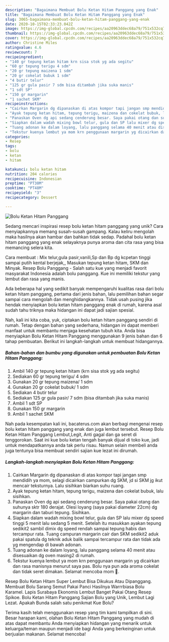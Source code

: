 ```yaml
---
description: "Bagaimana Membuat Bolu Ketan Hitam Panggang yang Enak"
title: "Bagaimana Membuat Bolu Ketan Hitam Panggang yang Enak"
slug: 3065-bagaimana-membuat-bolu-ketan-hitam-panggang-yang-enak
date: 2020-10-15T02:33:23.042Z
image: https://img-global.cpcdn.com/recipes/aa20963ddec68a79/751x532cq70/bolu-ketan-hitam-panggang-foto-resep-utama.jpg
thumbnail: https://img-global.cpcdn.com/recipes/aa20963ddec68a79/751x532cq70/bolu-ketan-hitam-panggang-foto-resep-utama.jpg
cover: https://img-global.cpcdn.com/recipes/aa20963ddec68a79/751x532cq70/bolu-ketan-hitam-panggang-foto-resep-utama.jpg
author: Christine Miles
ratingvalue: 4.6
reviewcount: 7
recipeingredient:
- "140 gr tepung ketan hitam krn sisa stok yg ada segitu"
- "60 gr tepung terigu 4 sdm"
- "20 gr tepung maizena 1 sdm"
- "20 gr cokelat bubuk 1 sdm"
- "4 butir telur"
- "125 gr gula pasir 7 sdm bisa ditambah jika suka manis"
- "1 sdt SP"
- "150 gr margarin"
- "1 sachet SKM"
recipeinstructions:
- "Cairkan Margarin dg dipanaskan di atas kompor tapi jangan smp mendidih ya mom, selagi dicairkan campurkan dg SKM, jd si SKM jg ikut mencair teksturnya. Lalu sisihkan biarkan suhu ruang."
- "Ayak tepung ketan hitam, tepung terigu, maizena dan cokelat bubuk, lalu sisihkan."
- "Panaskan Oven dg api sedang cenderung besar. Saya pakai otang dan suhunya sktr 180 derajat. Olesi loyang (saya pakai diameter 22cm) dg margarin dan taburi tepung. Sisihkan."
- "Siapkan dalam wadah mixing bowl telur, gula dan SP lalu mixer dg speed tinggi 5 menit lalu sedang 5 menit. Setelah itu masukkan ayakan tepung sedikit2 sambil dimix dg speed rendah sampai tepung habis dan tercampur rata. Tuang campuran margarin cair dan SKM sedikit2 aduk pakai spatula dg teknik aduk balik sampai tercampur rata dan tidak ada yg mengendap di bawah adonan."
- "Tuang adonan ke dalam loyang, lalu panggang selama 40 menit atau disesuaikan dg oven masing2 di rumah."
- "Tekstur kuenya lembut ya mom krn penggunaan margarin yg dicairkan dan rasa manisnya menurut saya pas. Bolu nya pun ada aroma cokelat dan tidak seret dimakan. Selamat mencoba mom 🤗."
categories:
- Resep
tags:
- bolu
- ketan
- hitam

katakunci: bolu ketan hitam 
nutrition: 204 calories
recipecuisine: Indonesian
preptime: "PT30M"
cooktime: "PT48M"
recipeyield: "3"
recipecategory: Dessert

---
```



![Bolu Ketan Hitam Panggang](https://img-global.cpcdn.com/recipes/aa20963ddec68a79/751x532cq70/bolu-ketan-hitam-panggang-foto-resep-utama.jpg)

Sedang mencari inspirasi resep bolu ketan hitam panggang yang unik? Cara menyiapkannya memang susah-susah gampang. Kalau keliru mengolah maka hasilnya akan hambar dan bahkan tidak sedap. Padahal bolu ketan hitam panggang yang enak selayaknya punya aroma dan cita rasa yang bisa memancing selera kita.

Cara membuat : Mix telur,gula pasir,vanili,Sp dan Bp dg kcpetan tinggi sampai putih kental berjejak,, Masukan tepung ketan hitam, SKM dan Minyak. Resep Bolu Panggang - Salah satu kue yang menjadi favorit masyarakat Indonesia adalah bolu panggang. Kue ini memiliki tekstur yang lembut dan rasa yang manis.

Ada beberapa hal yang sedikit banyak mempengaruhi kualitas rasa dari bolu ketan hitam panggang, pertama dari jenis bahan, lalu pemilihan bahan segar sampai cara mengolah dan menghidangkannya. Tidak usah pusing jika hendak menyiapkan bolu ketan hitam panggang enak di rumah, karena asal sudah tahu triknya maka hidangan ini dapat jadi sajian spesial.


Nah, kali ini kita coba, yuk, ciptakan bolu ketan hitam panggang sendiri di rumah. Tetap dengan bahan yang sederhana, hidangan ini dapat memberi manfaat untuk membantu menjaga kesehatan tubuh kita. Anda bisa menyiapkan Bolu Ketan Hitam Panggang menggunakan 9 jenis bahan dan 6 tahap pembuatan. Berikut ini langkah-langkah untuk membuat hidangannya.

<!--inarticleads1-->

##### Bahan-bahan dan bumbu yang digunakan untuk pembuatan Bolu Ketan Hitam Panggang:

1. Ambil 140 gr tepung ketan hitam (krn sisa stok yg ada segitu)
1. Sediakan 60 gr tepung terigu/ 4 sdm
1. Gunakan 20 gr tepung maizena/ 1 sdm
1. Gunakan 20 gr cokelat bubuk/ 1 sdm
1. Sediakan 4 butir telur
1. Sediakan 125 gr gula pasir/ 7 sdm (bisa ditambah jika suka manis)
1. Ambil 1 sdt SP
1. Gunakan 150 gr margarin
1. Ambil 1 sachet SKM


Nah pada kesempatan kali ini, bacaterus.com akan berbagi mengenai resep bolu ketan hitam panggang yang enak dan juga lembut tersebut. Resep Bolu Ketan Hitam Panggang Lembut,Legit, Anti gagal dan ga seret di tenggorokan. Saat ini kue bolu ketan tengah banyak dijual di toko kue, jadi untuk mendapatkannya anda tak perlu risau. Namun selain membeli anda juga tentunya bisa membuat sendiri sajian kue lezat ini dirumah. 

<!--inarticleads2-->

##### Langkah-langkah menyiapkan Bolu Ketan Hitam Panggang:

1. Cairkan Margarin dg dipanaskan di atas kompor tapi jangan smp mendidih ya mom, selagi dicairkan campurkan dg SKM, jd si SKM jg ikut mencair teksturnya. Lalu sisihkan biarkan suhu ruang.
1. Ayak tepung ketan hitam, tepung terigu, maizena dan cokelat bubuk, lalu sisihkan.
1. Panaskan Oven dg api sedang cenderung besar. Saya pakai otang dan suhunya sktr 180 derajat. Olesi loyang (saya pakai diameter 22cm) dg margarin dan taburi tepung. Sisihkan.
1. Siapkan dalam wadah mixing bowl telur, gula dan SP lalu mixer dg speed tinggi 5 menit lalu sedang 5 menit. Setelah itu masukkan ayakan tepung sedikit2 sambil dimix dg speed rendah sampai tepung habis dan tercampur rata. Tuang campuran margarin cair dan SKM sedikit2 aduk pakai spatula dg teknik aduk balik sampai tercampur rata dan tidak ada yg mengendap di bawah adonan.
1. Tuang adonan ke dalam loyang, lalu panggang selama 40 menit atau disesuaikan dg oven masing2 di rumah.
1. Tekstur kuenya lembut ya mom krn penggunaan margarin yg dicairkan dan rasa manisnya menurut saya pas. Bolu nya pun ada aroma cokelat dan tidak seret dimakan. Selamat mencoba mom 🤗.


Resep Bolu Ketan Hitam Super Lembut Bisa Dikukus Atau Dipanggang. Membuat Bolu Sarang Semut Pakai Panci Hasilnya Warrrbiasa Bolu Karamel. Lapis Surabaya Ekonomis Lembut Banget Pakai Otang Resep Spikoe. Bolu Ketan Hitam Panggang Sajian Bolu yang Unik, Lembut Lagi Lezat. Apakah Bunda salah satu penikmat Kue Bolu? 

Terima kasih telah menggunakan resep yang tim kami tampilkan di sini. Besar harapan kami, olahan Bolu Ketan Hitam Panggang yang mudah di atas dapat membantu Anda menyiapkan hidangan yang menarik untuk keluarga/teman maupun menjadi ide bagi Anda yang berkeinginan untuk berjualan makanan. Selamat mencoba!
